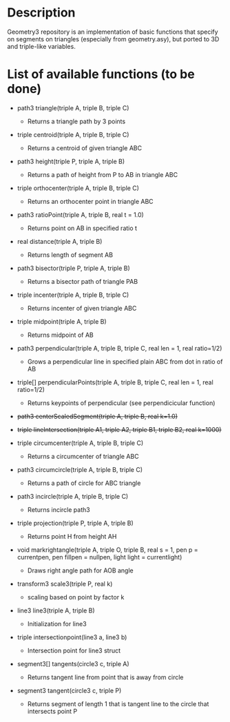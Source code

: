 # Description

Geometry3 repository is an implementation of basic functions that specify on segments on triangles (especially from geometry.asy), but ported to 3D and triple-like variables. 

# List of available functions (to be done)

* path3 triangle(triple A, triple B, triple C)
    - Returns a triangle path by 3 points

* triple centroid(triple A, triple B, triple C)
    - Returns a centroid of given triangle ABC

* path3 height(triple P, triple A, triple B)
    - Returns a path of height from P to AB in triangle ABC

* triple orthocenter(triple A, triple B, triple C)
    - Returns an orthocenter point in triangle ABC

* path3 ratioPoint(triple A, triple B, real t = 1.0)
    - Returns point on AB in specified ratio t

* real distance(triple A, triple B)
    - Returns length of segment AB

* path3 bisector(triple P, triple A, triple B)
    - Returns a bisector path of triangle PAB

* triple incenter(triple A, triple B, triple C)
    - Returns incenter of given triangle ABC

* triple midpoint(triple A, triple B)
    - Returns midpoint of AB

* path3 perpendicular(triple A, triple B, triple C, real len = 1, real ratio=1/2)
    - Grows a perpendicular line in specified plain ABC from dot in ratio of AB

* triple[] perpendicularPoints(triple A, triple B, triple C, real len = 1, real ratio=1/2)
    - Returns keypoints of perpendicular (see perpendicicular function)

* ~~path3 centerScaledSegment(triple A, triple B, real k=1.0)~~

* ~~triple lineIntersection(triple A1, triple A2, triple B1, triple B2, real k=1000)~~

* triple circumcenter(triple A, triple B, triple C)
    - Returns a circumcenter of triangle ABC

* path3 circumcircle(triple A, triple B, triple C)
    - Returns a path of circle for ABC triangle

* path3 incircle(triple A, triple B, triple C)
    - Returns incircle path3

* triple projection(triple P, triple A, triple B)
    - Returns point H from height AH

* void markrightangle(triple A, triple O, triple B, real s = 1, pen p = currentpen, pen fillpen = nullpen, light light = currentlight)
    - Draws right angle path for AOB angle

* transform3 scale3(triple P, real k)
    - scaling based on point by factor k

* line3 line3(triple A, triple B)
    - Initialization for line3

* triple intersectionpoint(line3 a, line3 b)
    - Intersection point for line3 struct

* segment3[] tangents(circle3 c, triple A) 
    - Returns tangent line from point that is away from circle

* segment3 tangent(circle3 c, triple P)
    - Returns segment of length 1 that is tangent line to the circle that intersects point P
